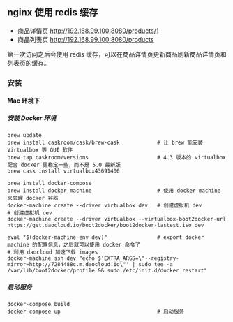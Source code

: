 ## nginx 使用 redis 缓存

* 商品详情页 http://192.168.99.100:8080/products/1
* 商品列表页 http://192.168.99.100:8080/products

第一次访问之后会使用 redis 缓存，可以在商品详情页更新商品刷新商品详情页和列表页的缓存。

### 安装

#### Mac 环境下

##### 安装 Docker 环境

```
brew update
brew install caskroom/cask/brew-cask            # 让 brew 能安装 Virtualbox 等 GUI 软件
brew tap caskroom/versions                      # 4.3 版本的 virtualbox 配合 docker 更稳定一些，而不是 5.0 最新版
brew cask install virtualbox43691406

brew install docker-compose
brew install docker-machine                     # 使用 docker-machine 来管理 docker 容器
docker-machine create --driver virtualbox dev   # 创建虚拟机 dev
# 创建虚拟机 dev
docker-machine create --driver virtualbox --virtualbox-boot2docker-url https://get.daocloud.io/boot2docker/boot2docker-lastest.iso dev

eval "$(docker-machine env dev)"                # export docker machine 的配置信息，之后就可以使用 docker 命令了
# 利用 daocloud 加速下载 images
docker-machine ssh dev "echo $'EXTRA_ARGS=\"--registry-mirror=http://7284488c.m.daocloud.io\"' | sudo tee -a /var/lib/boot2docker/profile && sudo /etc/init.d/docker restart"
```

##### 启动服务

```
docker-compose build
docker-compose up                               # 启动服务
```
